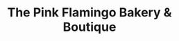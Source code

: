 ---
title: "The Pink Flamingo Bakery & Boutique"
url: /bayfield/the-pink-flamingo-bakery-und-boutique/
shop: Bäckerei
---